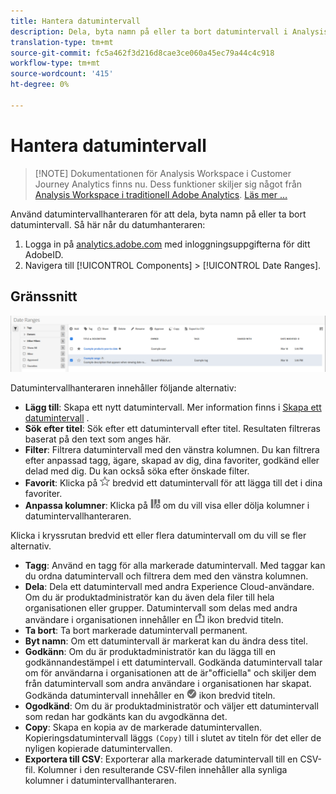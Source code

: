 ```yaml
---
title: Hantera datumintervall
description: Dela, byta namn på eller ta bort datumintervall i Analysis Workspace.
translation-type: tm+mt
source-git-commit: fc5a462f3d216d8cae3ce060a45ec79a44c4c918
workflow-type: tm+mt
source-wordcount: '415'
ht-degree: 0%

---
```



# Hantera datumintervall

>[!NOTE] Dokumentationen för Analysis Workspace i Customer Journey Analytics finns nu. Dess funktioner skiljer sig något från [Analysis Workspace i traditionell Adobe Analytics](https://docs.adobe.com/content/help/en/analytics/analyze/analysis-workspace/home.html). [Läs mer …](/help/getting-started/cja-aa.md)

Använd datumintervallhanteraren för att dela, byta namn på eller ta bort datumintervall. Så här når du datumhanteraren:

1. Logga in på [analytics.adobe.com](https://analytics.adobe.com) med inloggningsuppgifterna för ditt AdobeID.
1. Navigera till [!UICONTROL Components] > [!UICONTROL Date Ranges].

## Gränssnitt

![UI](../assets/date-range-ui.png)

Datumintervallhanteraren innehåller följande alternativ:

* **Lägg till**: Skapa ett nytt datumintervall. Mer information finns i [Skapa ett datumintervall](create.md) .
* **Sök efter titel**: Sök efter ett datumintervall efter titel. Resultaten filtreras baserat på den text som anges här.
* **Filter**: Filtrera datumintervall med den vänstra kolumnen. Du kan filtrera efter anpassad tagg, ägare, skapad av dig, dina favoriter, godkänd eller delad med dig. Du kan också söka efter önskade filter.
* **Favorit**: Klicka på ![stjärnikonen](../assets/star.png) bredvid ett datumintervall för att lägga till det i dina favoriter.
* **Anpassa kolumner**: Klicka på ![kolumnikonen](../assets/columns.png) om du vill visa eller dölja kolumner i datumintervallhanteraren.

Klicka i kryssrutan bredvid ett eller flera datumintervall om du vill se fler alternativ.

* **Tagg**: Använd en tagg för alla markerade datumintervall. Med taggar kan du ordna datumintervall och filtrera dem med den vänstra kolumnen.
* **Dela**: Dela ett datumintervall med andra Experience Cloud-användare. Om du är produktadministratör kan du även dela filer till hela organisationen eller grupper. Datumintervall som delas med andra användare i organisationen innehåller en ![delad](../assets/shared.png) ikon bredvid titeln.
* **Ta bort**: Ta bort markerade datumintervall permanent.
* **Byt namn**: Om ett datumintervall är markerat kan du ändra dess titel.
* **Godkänn**: Om du är produktadministratör kan du lägga till en godkännandestämpel i ett datumintervall. Godkända datumintervall talar om för användarna i organisationen att de är&quot;officiella&quot; och skiljer dem från datumintervall som andra användare i organisationen har skapat. Godkända datumintervall innehåller en ![godkänd](../assets/approved.png) ikon bredvid titeln.
* **Ogodkänd**: Om du är produktadministratör och väljer ett datumintervall som redan har godkänts kan du avgodkänna det.
* **Copy**: Skapa en kopia av de markerade datumintervallen. Kopieringsdatumintervall läggs `(Copy)` till i slutet av titeln för det eller de nyligen kopierade datumintervallen.
* **Exportera till CSV**: Exporterar alla markerade datumintervall till en CSV-fil. Kolumner i den resulterande CSV-filen innehåller alla synliga kolumner i datumintervallhanteraren.
